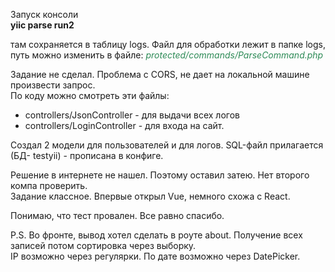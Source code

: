 Запуск консоли  
**yiic parse run2**  

там сохраняется в таблицу logs. Файл для обработки лежит в папке logs, путь можно изменить в файле:
<span style="color:#2E8B57">*protected/commands/ParseCommand.php*</span>  

Задание не сделал.
Проблема с CORS, не дает на локальной машине произвести запрос.  
По коду можно смотреть эти файлы:  
- controllers/JsonController - для выдачи всех логов
- controllers/LoginController - для входа на сайт.

Создал 2 модели для пользователей и для логов.
SQL-файл прилагается (БД- testyii) - прописана в конфиге.

Решение в интернете не нашел. Поэтому оставил затею. Нет второго компа проверить.  
Задание классное. Впервые открыл Vue, немного схожа с React.

Понимаю, что тест провален. Все равно спасибо.

P.S. Во фронте, вывод хотел сделать в роуте about. Получение всех записей потом сортировка через выборку.  
IP возможно через регулярки.
По дате возможно через DatePicker.


